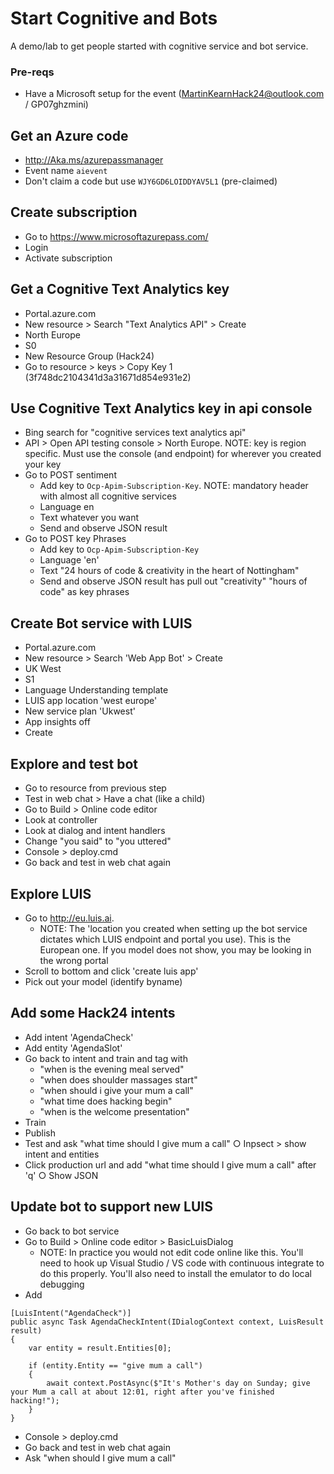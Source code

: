 # Start Cognitive and Bots
A demo/lab to get people started with cognitive service and bot service.

### Pre-reqs
* Have a Microsoft setup for the event (MartinKearnHack24@outlook.com / GP07ghzmini)

## Get an Azure code
* http://Aka.ms/azurepassmanager 
* Event name `aievent`
* Don't claim a code but use `WJY6GD6LOIDDYAV5L1` (pre-claimed)

## Create subscription
* Go to https://www.microsoftazurepass.com/
* Login
* Activate subscription 

## Get a Cognitive Text Analytics key
* Portal.azure.com
* New resource > Search "Text Analytics API" > Create
* North Europe
* S0
* New Resource Group (Hack24)
* Go to resource > keys > Copy Key 1 (3f748dc2104341d3a31671d854e931e2)

## Use Cognitive Text Analytics key in api console
* Bing search for "cognitive services text analytics api"
* API > Open API testing console > North Europe. NOTE: key is region specific. Must use the console (and endpoint) for wherever you created your key
* Go to POST sentiment
    - Add key to `Ocp-Apim-Subscription-Key`. NOTE: mandatory header with almost all cognitive services
	- Language en
	- Text whatever you want
	- Send and observe JSON result
* Go to POST key Phrases
	- Add key to `Ocp-Apim-Subscription-Key`
	- Language 'en'
	- Text "24 hours of code & creativity in the heart of Nottingham"
	- Send and observe JSON result has pull out "creativity" "hours of code" as key phrases
	
## Create Bot service with LUIS
* Portal.azure.com
* New resource > Search 'Web App Bot' > Create
* UK West
* S1
* Language Understanding template
* LUIS app location 'west europe'
* New service plan 'Ukwest'
* App insights off
* Create

## Explore and test bot
* Go to resource from previous step
* Test in web chat > Have a chat (like a child)
* Go to Build > Online code editor
* Look at controller
* Look at dialog and intent handlers
* Change "you said" to "you uttered"
* Console > deploy.cmd
* Go back and test in web chat again

## Explore LUIS
* Go to http://eu.luis.ai. 
    - NOTE: The 'location you created when setting up the bot service dictates which LUIS endpoint and portal you use). This is the European one. If you model does not show, you may be looking in the wrong portal
* Scroll to bottom and click 'create luis app'
* Pick out your model (identify byname)

## Add some Hack24 intents
* Add intent 'AgendaCheck'
* Add entity 'AgendaSlot'
* Go back to intent and train and tag with
    - "when is the evening meal served"
    - "when does shoulder massages start"
    - "when should i give your mum a call"
    - "what time does hacking begin"
    - "when is the welcome presentation"
* Train
* Publish
* Test and ask "what time should I give mum a call"
		○ Inpsect > show intent and entities
* Click production url and add "what time should I give mum a call" after 'q'
		○ Show JSON

## Update bot to support new LUIS
* Go back to bot service
* Go to Build > Online code editor > BasicLuisDialog
    - NOTE: In practice you would not edit code online like this. You'll need to hook up Visual Studio / VS code with continuous integrate to do this properly. You'll also need to install the emulator to do local debugging
* Add

```
[LuisIntent("AgendaCheck")]
public async Task AgendaCheckIntent(IDialogContext context, LuisResult result)
{
    var entity = result.Entities[0];
    
    if (entity.Entity == "give mum a call")
    {
        await context.PostAsync($"It's Mother's day on Sunday; give your Mum a call at about 12:01, right after you've finished hacking!");
    }
} 
```

* Console > deploy.cmd
* Go back and test in web chat again
* Ask "when should I give mum a call"
